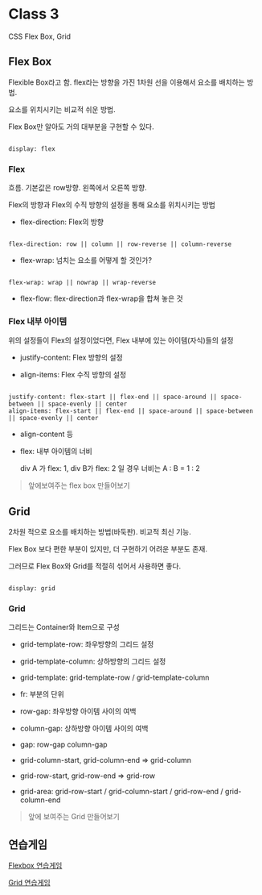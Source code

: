 # Class 3

CSS Flex Box, Grid

## Flex Box

Flexible Box라고 함. flex라는 방향을 가진 1차원 선을 이용해서 요소를 배치하는 방법.

요소를 위치시키는 비교적 쉬운 방법.

Flex Box만 알아도 거의 대부분을 구현할 수 있다.

```

display: flex

```

### Flex

흐름. 기본값은 row방향. 왼쪽에서 오른쪽 방향.

Flex의 방향과 Flex의 수직 방향의 설정을 통해 요소를 위치시키는 방법

* flex-direction: Flex의 방향

```

flex-direction: row || column || row-reverse || column-reverse

```

* flex-wrap: 넘치는 요소를 어떻게 할 것인가?
```

flex-wrap: wrap || nowrap || wrap-reverse

```

* flex-flow: flex-direction과 flex-wrap을 합쳐 놓은 것


### Flex 내부 아이템

위의 설정들이 Flex의 설정이었다면, Flex 내부에 있는 아이템(자식)들의 설정

* justify-content: Flex 방향의 설정

* align-items: Flex 수직 방향의 설정

```

justify-content: flex-start || flex-end || space-around || space-between || space-evenly || center
align-items: flex-start || flex-end || space-around || space-between || space-evenly || center

```

* align-content 등

* flex: 내부 아이템의 너비

  div A 가 flex: 1, div B가 flex: 2 일 경우 너비는 A : B = 1 : 2

> 앞에보여주는 flex box 만들어보기


## Grid

2차원 적으로 요소를 배치하는 방법(바둑판). 비교적 최신 기능.

Flex Box 보다 편한 부분이 있지만, 더 구현하기 어려운 부분도 존재.

그러므로 Flex Box와 Grid를 적절히 섞어서 사용하면 좋다.

```

display: grid

```

### Grid

그리드는 Container와 Item으로 구성

* grid-template-row: 좌우방향의 그리드 설정

* grid-template-column: 상하방향의 그리드 설정

* grid-template: grid-template-row / grid-template-column

* fr: 부분의 단위


* row-gap: 좌우방향 아이템 사이의 여백

* column-gap: 상하방향 아이템 사이의 여백

* gap: row-gap column-gap


* grid-column-start, grid-column-end => grid-column

* grid-row-start, grid-row-end => grid-row

* grid-area: grid-row-start / grid-column-start / grid-row-end / grid-column-end

> 앞에 보여주는 Grid 만들어보기


## 연습게임

[Flexbox 연습게임](https://flexboxfroggy.com/#ko)

[Grid 연습게임](https://cssgridgarden.com/#ko)
